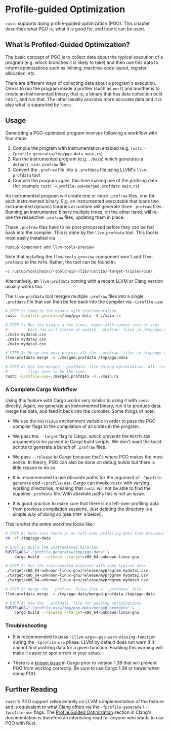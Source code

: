 # Profile-guided Optimization

`rustc` supports doing profile-guided optimization (PGO).
This chapter describes what PGO is, what it is good for, and how it can be used.

## What Is Profiled-Guided Optimization?

The basic concept of PGO is to collect data about the typical execution of
a program (e.g. which branches it is likely to take) and then use this data
to inform optimizations such as inlining, machine-code layout,
register allocation, etc.

There are different ways of collecting data about a program's execution.
One is to run the program inside a profiler (such as `perf`) and another
is to create an instrumented binary, that is, a binary that has data
collection built into it, and run that.
The latter usually provides more accurate data and it is also what is
supported by `rustc`.

## Usage

Generating a PGO-optimized program involves following a workflow with four steps:

1. Compile the program with instrumentation enabled
   (e.g. `rustc -Cprofile-generate=/tmp/pgo-data main.rs`)
2. Run the instrumented program (e.g. `./main`) which generates a
   `default_<id>.profraw` file
3. Convert the `.profraw` file into a `.profdata` file using
   LLVM's `llvm-profdata` tool
4. Compile the program again, this time making use of the profiling data
   (for example `rustc -Cprofile-use=merged.profdata main.rs`)

An instrumented program will create one or more `.profraw` files, one for each
instrumented binary. E.g. an instrumented executable that loads two instrumented
dynamic libraries at runtime will generate three `.profraw` files. Running an
instrumented binary multiple times, on the other hand, will re-use the
respective `.profraw` files, updating them in place.

These `.profraw` files have to be post-processed before they can be fed back
into the compiler. This is done by the `llvm-profdata` tool. This tool
is most easily installed via

```bash
rustup component add llvm-tools-preview
```

Note that installing the `llvm-tools-preview` component won't add
`llvm-profdata` to the `PATH`. Rather, the tool can be found in:

```bash
~/.rustup/toolchains/<toolchain>/lib/rustlib/<target-triple>/bin/
```

Alternatively, an `llvm-profdata` coming with a recent LLVM or Clang
version usually works too.

The `llvm-profdata` tool merges multiple `.profraw` files into a single
`.profdata` file that can then be fed back into the compiler via
`-Cprofile-use`:

```bash
# STEP 1: Compile the binary with instrumentation
rustc -Cprofile-generate=/tmp/pgo-data -O ./main.rs

# STEP 2: Run the binary a few times, maybe with common sets of args.
#         Each run will create or update `.profraw` files in /tmp/pgo-data
./main mydata1.csv
./main mydata2.csv
./main mydata3.csv

# STEP 3: Merge and post-process all the `.profraw` files in /tmp/pgo-data
llvm-profdata merge -o ./merged.profdata /tmp/pgo-data

# STEP 4: Use the merged `.profdata` file during optimization. All `rustc`
#         flags have to be the same.
rustc -Cprofile-use=./merged.profdata -O ./main.rs
```

### A Complete Cargo Workflow

Using this feature with Cargo works very similar to using it with `rustc`
directly. Again, we generate an instrumented binary, run it to produce data,
merge the data, and feed it back into the compiler. Some things of note:

- We use the `RUSTFLAGS` environment variable in order to pass the PGO compiler
  flags to the compilation of all crates in the program.

- We pass the `--target` flag to Cargo, which prevents the `RUSTFLAGS`
  arguments to be passed to Cargo build scripts. We don't want the build
  scripts to generate a bunch of `.profraw` files.

- We pass `--release` to Cargo because that's where PGO makes the most sense.
  In theory, PGO can also be done on debug builds but there is little reason
  to do so.

- It is recommended to use *absolute paths* for the argument of
  `-Cprofile-generate` and `-Cprofile-use`. Cargo can invoke `rustc` with
  varying working directories, meaning that `rustc` will not be able to find
  the supplied `.profdata` file. With absolute paths this is not an issue.

- It is good practice to make sure that there is no left-over profiling data
  from previous compilation sessions. Just deleting the directory is a simple
  way of doing so (see `STEP 0` below).

This is what the entire workflow looks like:

```bash
# STEP 0: Make sure there is no left-over profiling data from previous runs
rm -rf /tmp/pgo-data

# STEP 1: Build the instrumented binaries
RUSTFLAGS="-Cprofile-generate=/tmp/pgo-data" \
    cargo build --release --target=x86_64-unknown-linux-gnu

# STEP 2: Run the instrumented binaries with some typical data
./target/x86_64-unknown-linux-gnu/release/myprogram mydata1.csv
./target/x86_64-unknown-linux-gnu/release/myprogram mydata2.csv
./target/x86_64-unknown-linux-gnu/release/myprogram mydata3.csv

# STEP 3: Merge the `.profraw` files into a `.profdata` file
llvm-profdata merge -o /tmp/pgo-data/merged.profdata /tmp/pgo-data

# STEP 4: Use the `.profdata` file for guiding optimizations
RUSTFLAGS="-Cprofile-use=/tmp/pgo-data/merged.profdata" \
    cargo build --release --target=x86_64-unknown-linux-gnu
```

### Troubleshooting

- It is recommended to pass `-Cllvm-args=-pgo-warn-missing-function` during the
  `-Cprofile-use` phase. LLVM by default does not warn if it cannot find
  profiling data for a given function. Enabling this warning will make it
  easier to spot errors in your setup.

- There is a [known issue](https://github.com/rust-lang/cargo/issues/7416) in
  Cargo prior to version 1.39 that will prevent PGO from working correctly. Be
  sure to use Cargo 1.39 or newer when doing PGO.

## Further Reading

`rustc`'s PGO support relies entirely on LLVM's implementation of the feature
and is equivalent to what Clang offers via the `-fprofile-generate` /
`-fprofile-use` flags. The [Profile Guided Optimization][clang-pgo] section
in Clang's documentation is therefore an interesting read for anyone who wants
to use PGO with Rust.

[clang-pgo]: https://clang.llvm.org/docs/UsersManual.html#profile-guided-optimization
